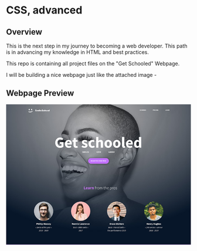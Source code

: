 # CSS, advanced

## Overview

This is the next step in my journey to becoming a web developer. This path is in advancing my knowledge in HTML and best practices.

This repo is containing all project files on the "Get Schooled" Webpage.

I will be building a nice webpage just like the attached image - 

## Webpage Preview

![web image](<full_header.jpeg>)